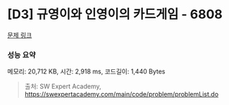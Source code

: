 # [D3] 규영이와 인영이의 카드게임 - 6808 

[문제 링크](https://swexpertacademy.com/main/code/problem/problemDetail.do?contestProbId=AWgv9va6HnkDFAW0) 

### 성능 요약

메모리: 20,712 KB, 시간: 2,918 ms, 코드길이: 1,440 Bytes



> 출처: SW Expert Academy, https://swexpertacademy.com/main/code/problem/problemList.do